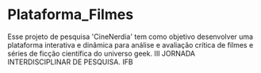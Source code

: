# Plataforma_Filmes
Esse projeto de pesquisa 'CineNerdia' tem como objetivo desenvolver uma plataforma interativa e dinâmica para análise e avaliação crítica de filmes e séries de ficção científica do universo geek. III JORNADA INTERDISCIPLINAR DE PESQUISA. IFB

